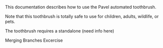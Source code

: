 This documentation describes how to use the Pavel automated toothbrush.

Note that this toothbrush is totally safe to use for children,  adults, wildlife, or pets.

The toothbrush requires a standalone (need info here)

Merging Branches Excercise
